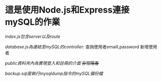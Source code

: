 # 這是使用Node.js和Express連接mySQL的作業

*index.js包含server以及route*

*database.js為連結至mySQL的controller:*
查詢使用者emaill,password
新增使用者

*public資料夾內為實現登入和註冊的介面*
~~非常陽春~~

*backup.sql是執行mysqldump指令的mySQL備份檔*
